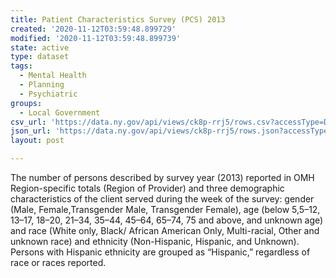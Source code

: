 ```yaml
---
title: Patient Characteristics Survey (PCS) 2013
created: '2020-11-12T03:59:48.899729'
modified: '2020-11-12T03:59:48.899739'
state: active
type: dataset
tags:
  - Mental Health
  - Planning
  - Psychiatric
groups:
  - Local Government
csv_url: 'https://data.ny.gov/api/views/ck8p-rrj5/rows.csv?accessType=DOWNLOAD'
json_url: 'https://data.ny.gov/api/views/ck8p-rrj5/rows.json?accessType=DOWNLOAD'
layout: post

---
```

The number of persons described by survey year (2013) reported in OMH Region-specific totals (Region of Provider) and three demographic characteristics of the client served during the week of the survey: gender (Male, Female,Transgender Male, Transgender Female), age (below 5,5–12, 13–17, 18–20, 21–34, 35–44, 45–64, 65–74, 75 and above, and unknown age) and race (White only, Black/ African American Only, Multi-racial, Other and unknown race) and ethnicity (Non-Hispanic, Hispanic, and Unknown). Persons with Hispanic ethnicity are grouped as “Hispanic,” regardless of race or races reported.
